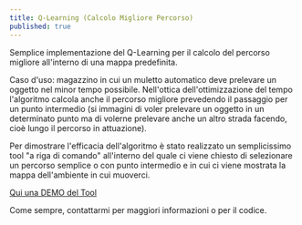 ```yaml
---
title: Q-Learning (Calcolo Migliore Percorso)
published: true
---
```


Semplice implementazione del Q-Learning per il calcolo del percorso migliore all'interno di una mappa predefinita.

Caso d'uso: magazzino in cui un muletto automatico deve prelevare un oggetto nel minor tempo possibile. Nell'ottica dell'ottimizzazione del tempo l'algoritmo calcola anche il percorso migliore prevedendo il passaggio per un punto intermedio (si immagini di voler prelevare un oggetto in un determinato punto ma di volerne prelevare anche un altro strada facendo, cioè lungo il percorso in attuazione).

Per dimostrare l'efficacia dell'algoritmo è stato realizzato un semplicissimo tool "a riga di comando" all'interno del quale ci viene chiesto di selezionare un percorso semplice o con punto intermedio e in cui ci viene mostrata la mappa dell'ambiente in cui muoverci.

[Qui una DEMO del Tool](https://drive.google.com/file/d/15D9aJnFNb1sbse5qbik_5ApNUiS2tmcA/view?usp=sharing)

Come sempre, contattarmi per maggiori informazioni o per il codice.
